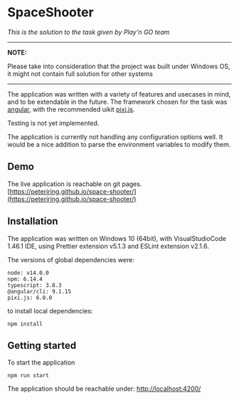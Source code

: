 # SpaceShooter

_This is the solution to the task given by Play'n GO team_

---

**NOTE:**

Please take into consideration that the project was built under Windows OS, it might not contain full solution for other systems

---

The application was written with a variety of features and usecases in mind, and to be extendable in the future.
The framework chosen for the task was [angular](https://angular.io/docs/), with the recommended uikit [pixi.js](https://www.pixijs.com/).

Testing is not yet implemented.

The application is currently not handling any configuration options well. It would be a nice addition to parse the environment variables to modify them.

## Demo

The live application is reachable on git pages.
[https://peteriring.github.io/space-shooter/](https://peteriring.github.io/space-shooter/)

## Installation

The application was written on Windows 10 (64bit), with VisualStudioCode 1.46.1 IDE, using Prettier extension v5.1.3 and ESLint extension v2.1.6.

The versions of global dependencies were:

```
node: v14.0.0
npm: 6.14.4
typescript: 3.8.3
@angular/cli: 9.1.15
pixi.js: 6.0.0
```

to install local dependencies:

```
npm install
```

## Getting started

To start the application
```
npm run start
```

The application should be reachable under: [http://localhost:4200/](http://localhost:4200/)
